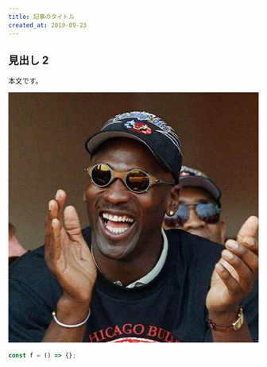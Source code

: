 ```yaml
---
title: 記事のタイトル
created_at: 2019-09-23
---
```


## 見出し 2

本文です。

![あああ](/assets/images/profile.jpg)

```js
const f = () => {};
```
